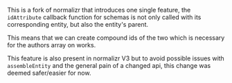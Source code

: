 This is a fork of normalizr that introduces one single feature, the `idAttribute` callback function for schemas is not only called with its corresponding entity, but also the entity's parent.

This means that we can create compound ids of the two which is necessary for the authors array on works.

This feature is also present in normalizr V3 but to avoid possible issues with `assembleEntity` and the general pain of a changed api, this change was deemed safer/easier for now.

